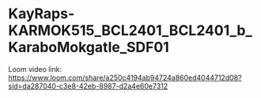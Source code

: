 # KayRaps-KARMOK515_BCL2401_BCL2401_b_KaraboMokgatle_SDF01
Loom video link: https://www.loom.com/share/a250c4194ab94724a860ed4044712d08?sid=da287040-c3e8-42eb-8987-d2a4e60e7312
